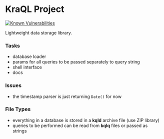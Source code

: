 KraQL Project
=============

[![Known Vulnerabilities](https://snyk.io//test/github/CraicOverflow89/KoXML/badge.svg?targetFile=build.gradle)](https://snyk.io//test/github/CraicOverflow89/KraQL?targetFile=build.gradle)

Lightweight data storage library.

### Tasks

 - database loader
 - params for all queries to be passed separately to query string
 - shell interface
 - docs

### Issues

 - the timestamp parser is just returning `Date()` for now

### File Types

 - everything in a database is stored in a **kqld** archive file (use ZIP library)
 - queries to be performed can be read from **kqlq** files or passed as strings